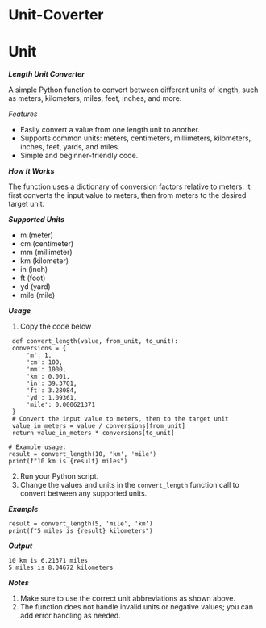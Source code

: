 # Unit-Coverter
 # Unit
***Length Unit Converter*** <br>

A simple Python function to convert between different units of length, such as meters, kilometers, miles, feet, inches, and more.

*Features*<br>
 - Easily convert a value from one length unit to another.
 - Supports common units: meters, centimeters, millimeters, kilometers, inches, feet, yards, and miles.
 - Simple and beginner-friendly code. 


***How It Works***<br>

The function uses a dictionary of conversion factors relative to meters. It first converts the input value to meters, then from meters to the desired target unit.

***Supported Units***<br>
 - m (meter)
 - cm (centimeter)
 - mm (millimeter)
 - km (kilometer)
 - in (inch)
 - ft (foot)
 - yd (yard)
 - mile (mile)

***Usage***<br>

 1. Copy the code below
   
   ```
    def convert_length(value, from_unit, to_unit):
    conversions = {
        'm': 1,
        'cm': 100,
        'mm': 1000,
        'km': 0.001,
        'in': 39.3701,
        'ft': 3.28084,
        'yd': 1.09361,
        'mile': 0.000621371
    }
    # Convert the input value to meters, then to the target unit
    value_in_meters = value / conversions[from_unit]
    return value_in_meters * conversions[to_unit]

   # Example usage:
   result = convert_length(10, 'km', 'mile')
   print(f"10 km is {result} miles")
   ```  
 2. Run your Python script.
 3. Change the values and units in the ``` convert_length ``` function call to convert between any supported units.

***Example***<br>
```
result = convert_length(5, 'mile', 'km')
print(f"5 miles is {result} kilometers")
```
***Output***
```
10 km is 6.21371 miles
5 miles is 8.04672 kilometers
```

***Notes***<br>

 1. Make sure to use the correct unit abbreviations as shown above.
 2. The function does not handle invalid units or negative values; you can add error handling as needed.

